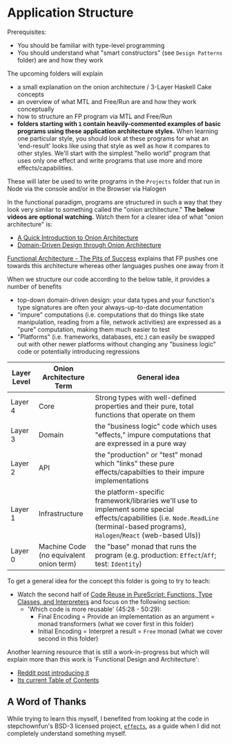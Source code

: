 # Application Structure

Prerequisites:
- You should be familiar with type-level programming
- You should understand what "smart constructors" (see `Design Patterns` folder) are and how they work

The upcoming folders will explain
- a small explanation on the onion architecture / 3-Layer Haskell Cake concepts
- an overview of what MTL and Free/Run are and how they work conceptually
- how to structure an FP program via MTL and Free/Run
- **folders starting with `1` contain heavily-commented examples of basic programs using these application architecture styles.** When learning one particular style, you should look at these programs for what an 'end-result' looks like using that style as well as how it compares to other styles. We'll start with the simplest "hello world" program that uses only one effect and write programs that use more and more effects/capabilities.

These will later be used to write programs in the `Projects` folder that run in Node via the console and/or in the Browser via Halogen

In the functional paradigm, programs are structured in such a way that they look very similar to something called the "onion architecture." **The below videos are optional watching.** Watch them for a clearer idea of what "onion architecture" is:
- [A Quick Introduction to Onion Architecture](https://www.youtube.com/embed/R2pW09tMCnE?start=6&end=527)
- [Domain-Driven Design through Onion Architecture](https://www.youtube.com/watch?v=pL9XeNjy_z4)

[Functional Architecture - The Pits of Success](https://www.youtube.com/watch?v=US8QG9I1XW0) explains that FP pushes one towards this architecture whereas other languages pushes one away from it

When we structure our code according to the below table, it provides a number of benefits
- top-down domain-driven design: your data types and your function's type signatures are often your always-up-to-date documentation
- "impure" computations (i.e. computations that do things like state manipulation, reading from a file, network activities) are expressed as a "pure" computation, making them much easier to test
- "Platforms" (i.e. frameworks, databases, etc.) can easily be swapped out with other newer platforms without changing any "business logic" code or potentially introducing regressions

| Layer Level | Onion Architecture Term | General idea |
| - | - | - |
| Layer 4 | Core | Strong types with well-defined properties and their pure, total functions that operate on them
| Layer 3 | Domain | the "business logic" code which uses "effects," impure computations that are expressed in a pure way
| Layer 2 | API | the "production" or "test" monad which "links" these pure effects/capabilties to their impure implementations
| Layer 1 | Infrastructure | the platform-specific framework/libraries we'll use to implement some special effects/capabilities (i.e. `Node.ReadLine` (terminal-based programs), `Halogen`/`React` (web-based UIs))
| Layer 0 | Machine Code<br>(no equivalent onion term) | the "base" monad that runs the program (e.g. production: `Effect`/`Aff`; test: `Identity`)

To get a general idea for the concept this folder is going to try to teach:
- Watch the second half of [Code Reuse in PureScript: Functions, Type Classes, and Interpreters](https://youtu.be/GlUcCPmH8wI?t=1977) and focus on the following section:
    - 'Which code is more reusable' (45:28 - 50:29):
        - Final Encoding = Provide an implementation as an argument = monad transformers (what we cover first in this folder)
        - Initial Encoding = Interpret a result = `Free` monad (what we cover second in this folder)

Another learning resource that is still a work-in-progress but which will explain more than this work is 'Functional Design and Architecture':
- [Reddit post introducing it](https://np.reddit.com/r/haskell/comments/avaxda/the_campaign_for_my_book_functional_design_and/?st=jsowhkm4&sh=d2be89c4)
- [Its current Table of Contents](https://docs.google.com/document/d/1bh9Sa0rIGzU9Z88N_TJF6BtgHD_QLYdh1nK-yLKn_IU/edit)

## A Word of Thanks

While trying to learn this myself, I benefited from looking at the code in stepchownfun's BSD-3 licensed project, [`effects`](https://github.com/stepchowfun/effects), as a guide when I did not completely understand something myself.
